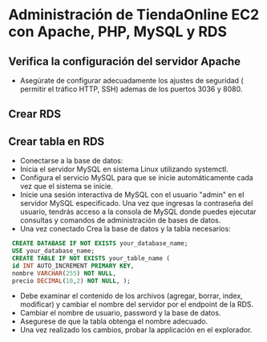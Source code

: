 # Administración de TiendaOnline EC2 con Apache, PHP, MySQL y RDS

## Verifica la configuración del servidor Apache
- Asegúrate de configurar adecuadamente los ajustes de seguridad ( permitir el tráfico HTTP, SSH) ademas de los puertos 3036 y 8080.
## Crear RDS
## Crear tabla  en RDS
- Conectarse a la base de datos:
- Inicia el servidor MySQL en sistema Linux utilizando systemctl.
- Configura el servicio MySQL para que se inicie automáticamente cada vez que el sistema se inicie.
- Inicie una sesión interactiva de MySQL con el usuario "admin" en el servidor MySQL especificado. Una vez que ingresas la contraseña del usuario, tendrás acceso a la consola de MySQL donde puedes ejecutar consultas y comandos de administración de bases de datos.
- Una vez conectado Crea la base de datos y la tabla necesarios:
```sql
 CREATE DATABASE IF NOT EXISTS your_database_name;
 USE your_database_name;
 CREATE TABLE IF NOT EXISTS your_table_name (
 id INT AUTO_INCREMENT PRIMARY KEY,
 nombre VARCHAR(255) NOT NULL,
 precio DECIMAL(10,2) NOT NULL, );
```

- Debe examinar el contenido de los archivos (agregar, borrar, index, modificar) y cambiar el nombre del servidor por el endpoint de la RDS.
- Cambiar el nombre de usuario, password y la base de datos.
- Asegurese de que la tabla obtenga el nombre adecuado.
- Una vez realizado los cambios, probar la applicación en el explorador.
